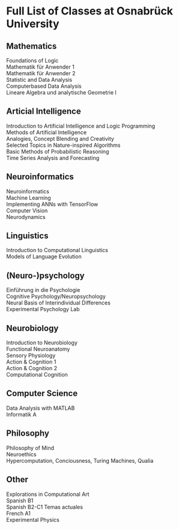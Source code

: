 # Full List of Classes at Osnabrück University

## Mathematics
Foundations of Logic  
Mathematik für Anwender 1  
Mathematik für Anwender 2  
Statistic and Data Analysis  
Computerbased Data Analysis  
Lineare Algebra und analytische Geometrie I   

## Articial Intelligence
Introduction to Artificial Intelligence and Logic Programming  
Methods of Artificial Intelligence  
Analogies, Concept Blending and Creativity  
Selected Topics in Nature-inspired Algorithms  
Basic Methods of Probabilistic Reasoning  
Time Series Analysis and Forecasting  

## Neuroinformatics
Neuroinformatics  
Machine Learning  
Implementing ANNs with TensorFlow  
Computer Vision  
Neurodynamics  

## Linguistics
Introduction to Computational Linguistics  
Models of Language Evolution  

## (Neuro-)psychology
Einführung in die Psychologie  
Cognitive Psychology/Neuropsychology  
Neural Basis of Interindividual Differences  
Experimental Psychology Lab  

## Neurobiology
Introduction to Neurobiology  
Functional Neuroanatomy  
Sensory Physiology  
Action & Cognition 1  
Action & Cognition 2  
Computational Cognition  

## Computer Science
Data Analysis with MATLAB  
Informatik A  

## Philosophy
Philosophy of Mind  
Neuroethics  
Hypercomputation, Conciousness, Turing Machines, Qualia  

## Other
Explorations in Computational Art  
Spanish B1  
Spanish B2-C1 Temas actuales   
French A1  
Experimental Physics  


